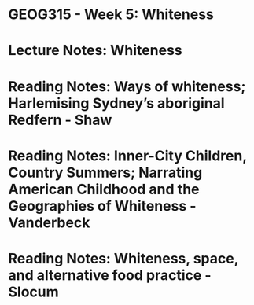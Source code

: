 # GEOG315 - Week 5: Whiteness

# Lecture Notes: Whiteness

# Reading Notes: Ways of whiteness; Harlemising Sydney’s aboriginal Redfern - Shaw

# Reading Notes: Inner-City Children, Country Summers; Narrating American Childhood and the Geographies of Whiteness - Vanderbeck

# Reading Notes: Whiteness, space, and alternative food practice - Slocum